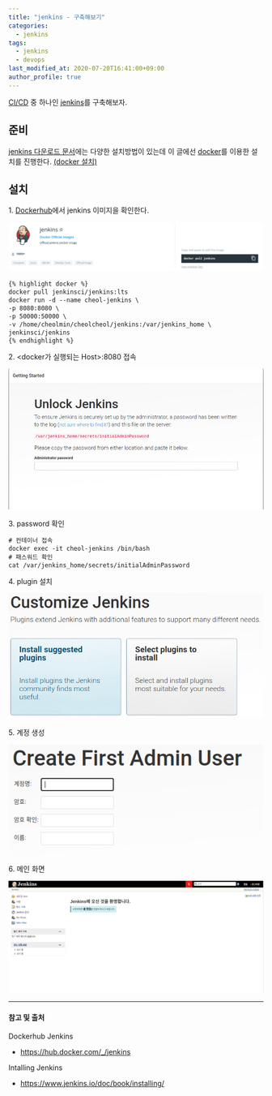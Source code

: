 ```yaml
---
title: "jenkins - 구축해보기"
categories: 
  - jenkins
tags:
  - jenkins
  - devops
last_modified_at: 2020-07-20T16:41:00+09:00
author_profile: true
---
```

[CI/CD](https://en.wikipedia.org/wiki/CI/CD) 중 하나인 [jenkins](https://www.jenkins.io/)를 구축해보자.

## 준비

[jenkins 다운로드 문서](https://www.jenkins.io/download/)에는 다양한 설치방법이 있는데 이 글에선 [docker](https://www.docker.com/)를 이용한 설치를 진행한다. [(docker 설치)](https://docs.docker.com/engine/install/ubuntu/)

## 설치

1\. [Dockerhub](https://hub.docker.com/_/jenkins)에서 jenkins 이미지을 확인한다.

![1](/assets/img/posts/jenkins/install/1.png)

    {% highlight docker %}
    docker pull jenkinsci/jenkins:lts
    docker run -d --name cheol-jenkins \
    -p 8080:8080 \
    -p 50000:50000 \
    -v /home/cheolmin/cheolcheol/jenkins:/var/jenkins_home \
    jenkinsci/jenkins
    {% endhighlight %}

2\. \<docker가 실행되는 Host\>:8080 접속

![2](/assets/img/posts/jenkins/install/2.png)

3\. password 확인

    # 컨테이너 접속
    docker exec -it cheol-jenkins /bin/bash
    # 패스워드 확인
    cat /var/jenkins_home/secrets/initialAdminPassword

4\. plugin 설치

![3](/assets/img/posts/jenkins/install/3.png)

5\. 계정 생성

![4](/assets/img/posts/jenkins/install/4.png)


6\. 메인 화면

![6](/assets/img/posts/jenkins/install/6.png)




---
#### 참고 및 출처


Dockerhub Jenkins
- https://hub.docker.com/_/jenkins

Intalling Jenkins
- https://www.jenkins.io/doc/book/installing/